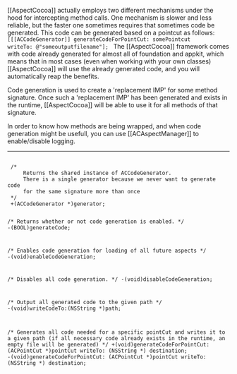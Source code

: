 [[AspectCocoa]] actually employs two different mechanisms under the hood for intercepting method calls.  One mechanism is slower and less reliable, but the faster one sometimes requires that sometimes code be generated.  This code can be generated based on a pointcut as follows:
<code>
[[[ACCodeGenerator]] generateCodeForPointCut: somePointcut writeTo: @"someoutputfilename"];
</code>
The [[AspectCocoa]] framework comes with code already generated for almost all of foundation and appkit, which means that in most cases (even when working with your own classes) [[AspectCocoa]] will use the already generated code, and you will automatically reap the benefits.

Code generation is used to create a 'replacement IMP' for some method signature.  Once such a 'replacement IMP' has been generated and exists in the runtime, [[AspectCocoa]] will be able to use it for all methods of that signature.

In order to know how methods are being wrapped, and when code generation might be usefull, you can use [[ACAspectManager]] to enable/disable logging.

----

<code>
 /* 
     Returns the shared instance of ACCodeGenerator.
     There is a single generator because we never want to generate code 
     for the same signature more than once
 */
 +(ACCodeGenerator *)generator;
 
 /* 
     Returns whether or not code generation is enabled.
 */
 -(BOOL)generateCode;
 
 /* 
     Enables code generation for loading of all future aspects
 */
 -(void)enableCodeGeneration;
 
 /* 
     Disables all code generation.
 */
 -(void)disableCodeGeneration;
 
 /* 
     Output all generated code to the given path
 */
 -(void)writeCodeTo:(NSString *)path;
 
 /* 
     Generates all code needed for a specific pointCut and writes it to a given path
     (if all necessary code already exists in the runtime, an empty file will be generated)
 */
 +(void)generateCodeForPointCut: (ACPointCut *)pointCut writeTo: (NSString *) destination;
 -(void)generateCodeForPointCut: (ACPointCut *)pointCut writeTo: (NSString *) destination;
</code>
